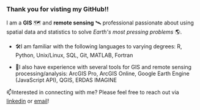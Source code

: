 ### Thank you for visting my GitHub!!
I am a <b>GIS</b> 🗺️ and <b>remote sensing</b> 🛰️ professional passionate about using spatial data and statistics to solve <i>Earth's most pressing problems</i> 🌎.

- 🛠️I am familiar with the following languages to varying degrees: R, Python, Unix/Linux, SQL, Git, MATLAB, Fortran 

- 🧭I also have experience with several tools for GIS and remote sensing processing/analysis: ArcGIS Pro, ArcGIS Online, Google Earth Engine (JavaScript API), QGIS, ERDAS IMAGINE

📫Interested in connecting with me? Please feel free to reach out via [linkedin](https://www.linkedin.com/in/marisa-smedsrud-b1722815b/) or [email](mailto:msmeds97@gmail.com)!
